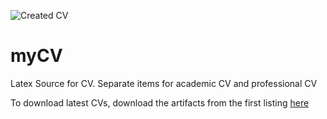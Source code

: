 ![Created CV](https://github.com/Akshayanti/myCV/workflows/Created%20CV/badge.svg)

# myCV
Latex Source for CV. Separate items for academic CV and professional CV


To download latest CVs, download the artifacts from the first listing [here](https://github.com/Akshayanti/myCV/actions?query=is%3Acompleted+workflow%3A%22Created+CV%22)
